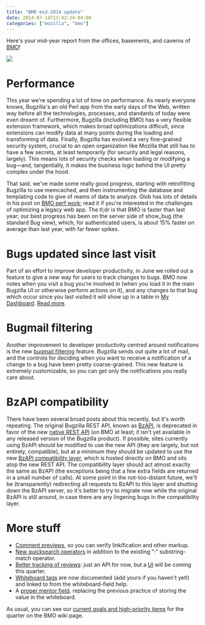 ```yaml
---
title: "BMO mid-2014 update"
date: 2014-07-14T13:42:24-04:00
categories: ["mozilla", "bmo"]
---
```

Here's your mid-year report from the offices, basements, and caverns
of [BMO][]!

<img src="https://i.imgur.com/qO7c8Pv.gif">

Performance
===========
This year we're spending a lot of time on performance.  As nearly
everyone knows, Bugzilla's an old Perl app from the early days of the
Web, written way before all the technologies, processes, and standards
of today were even dreamt of.  Furthermore, Bugzilla (including BMO)
has a very flexible extension framework, which makes broad
optimizations difficult, since extensions can modify data at many
points during the loading and transforming of data.  Finally, Bugzilla
has evolved a very fine-grained security system, crucial to an open
organization like Mozilla that still has to have a few secrets, at
least temporarily (for security and legal reasons, largely).  This
means lots of security checks when loading or modifying a bug&mdash;and,
tangentially, it makes the business logic behind the UI pretty complex under the hood.

That said, we've made some really good progress, starting with
retrofitting Bugzilla to use memcached, and then instrumenting the
database and templating code to give of reams of data to analyze.
Glob has lots of details in his post on [BMO perf work][]; read it if
you're interested in the challenges of optimizing a legacy web app.
The tl;dr is that BMO is faster than last year; our best progress has
been on the server side of show_bug (the standard Bug view), which,
for authenticated users, is about 15% faster on average than last
year, with far fewer spikes.

Bugs updated since last visit
=============================
Part of an effort to improve developer productivity, in June we rolled
out a feature to give a new way for users to track changes to bugs.
BMO now notes when you visit a bug you're involved in (when you load it in the main
Bugzilla UI or otherwise perform actions on it), and any changes to
that bug which occur since you last visited it will show up in a table
in [My Dashboard][].  [Read more][].

Bugmail filtering
=================
Another improvement to developer productivity centred around
notifications is the new [bugmail filtering][] feature.  Bugzilla
sends out quite a lot of mail, and the controls for deciding when you
want to receive a notification of a change to a bug have been pretty
coarse-grained.  This new feature is extremely customizable, so you
can get only the notifications you really care about.

BzAPI compatibility
===================
There have been several broad posts about this recently, but it's
worth repeating.  The original Bugzilla REST API, known as [BzAPI][], is
deprecated in favor of the new [native REST API][] (on BMO at least; it
isn't yet available in any released version of the Bugzilla product).
If possible, sites currently using BzAPI should be modified to use the
new API (they are largely, but not entirely, compatible), but at a
minimum they should be updated to use the new [BzAPI compatibility layer][],
which is hosted directly on BMO and sits atop the new REST API.
The compatibility layer should act almost exactly the same as BzAPI
(the exceptions being that a few extra fields are returned in a small
number of calls).  At some point in the not-too-distant future, we'll
be (transparently) redirecting all requests to BzAPI to this layer and
shutting down the BzAPI server, so it's better to try to migrate now
while the original BzAPI is still around, in case there are any
lingering bugs in the compatibility layer.

More stuff
==========
* [Comment previews][], so you can verify linkification and other markup.
* [New quicksearch operators][] in addition to the existing ":"
  substring-match operator.
* [Better tracking of reviews][]: just an API for now, but a [UI][] will be
  coming this quarter.
* [Whiteboard tags][] are now documented (add yours if you haven't
  yet!) and linked to from the whiteboard-field help.
* A [proper mentor field][], replacing the previous practice of storing the value in the whiteboard.

As usual, you can see our [current goals and high-priority items][] for
the quarter on the BMO wiki page.

[BMO]: https://wiki.mozilla.org/BMO
[BMO perf work]: http://blog.glob.com.au/2014/07/04/bugzilla-and-performance-2014/
[New quicksearch operators]: http://globau.wordpress.com/2014/01/30/happy-bmo-push-day-80/
[BzAPI]: https://wiki.mozilla.org/Bugzilla:BzAPI
[native REST API]: https://wiki.mozilla.org/Bugzilla:REST_API
[BzAPI compatibility layer]: https://wiki.mozilla.org/Bugzilla:BzAPI:CompatLayer
[Comment previews]: http://globau.wordpress.com/2014/02/14/markup-within-bugzilla-comments/
[Better tracking of reviews]: https://bugzilla.mozilla.org/show_bug.cgi?id=956229
[UI]: https://bugzilla.mozilla.org/show_bug.cgi?id=1021902
[Whiteboard tags]: https://wiki.mozilla.org/BMO/Whiteboard
[proper mentor field]: https://bugzilla.mozilla.org/show_bug.cgi?id=649691
[My Dashboard]: https://bugzilla.mozilla.org/page.cgi?id=mydashboard.html
[Read more]: http://globau.wordpress.com/2014/06/04/bugzilla-can-now-show-bugs-that-have-been-updated-since-you-last-visited-them/
[bugmail filtering]: http://globau.wordpress.com/2014/07/10/using-bugmail-filtering-to-exclude-notifications-you-dont-want/
[current goals and high-priority items]: https://wiki.mozilla.org/BMO#Current_Projects

